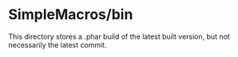 SimpleMacros/bin
===
This directory stores a .phar build of the latest built version, but not necessarily the latest commit.
